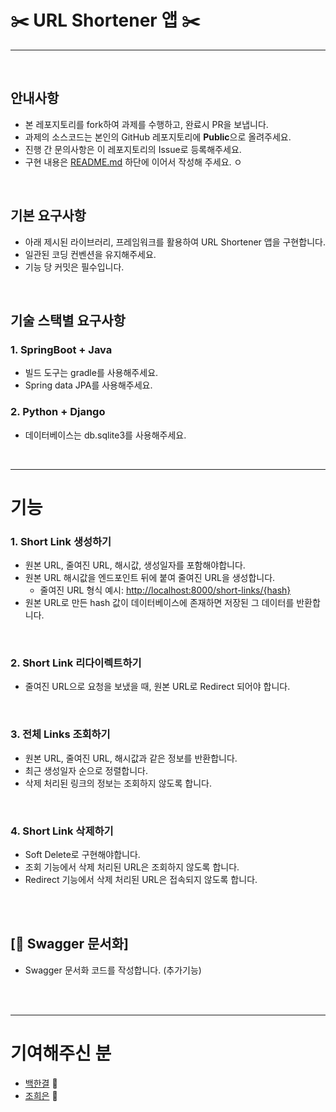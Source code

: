 # ✂️ URL Shortener 앱 ✂️

---

<br>

## 안내사항

- 본 레포지토리를 fork하여 과제를 수행하고, 완료시 PR을 보냅니다.
- 과제의 소스코드는 본인의 GitHub 레포지토리에 **Public**으로 올려주세요.
- 진행 간 문의사항은 이 레포지토리의 Issue로 등록해주세요.
- 구현 내용은 [README.md](http://readme.md/) 하단에 이어서 작성해 주세요. ㅇ

<br>

## 기본 요구사항

- 아래 제시된 라이브러리, 프레임워크를 활용하여 URL Shortener 앱을 구현합니다.
- 일관된 코딩 컨벤션을 유지해주세요.
- 기능 당 커밋은 필수입니다.

<br>

## 기술 스택별 요구사항

### 1. SpringBoot + Java

- 빌드 도구는 gradle를 사용해주세요.
- Spring data JPA를 사용해주세요.

### 2. Python + Django

- 데이터베이스는 db.sqlite3를 사용해주세요.

<br>

---

# 기능

### 1. Short Link 생성하기

- 원본 URL, 줄여진 URL, 해시값, 생성일자를 포함해야합니다.
- 원본 URL 해시값을 엔드포인트 뒤에 붙여 줄여진 URL을 생성합니다.
    - 줄여진 URL 형식 예시: [http://localhost:8000/short-links/{hash}](http://localhost:8000/short-links/)
- 원본 URL로 만든 hash 값이 데이터베이스에 존재하면 저장된 그 데이터를 반환합니다.

<br>

### 2. Short Link 리다이렉트하기

- 줄여진 URL으로 요청을 보냈을 때, 원본 URL로 Redirect 되어야 합니다.

<br> 

### 3. 전체 Links 조회하기

- 원본 URL, 줄여진 URL, 해시값과 같은 정보를 반환합니다.
- 최근 생성일자 순으로 정렬합니다.
- 삭제 처리된 링크의 정보는 조회하지 않도록 합니다.

<br>

### 4. Short Link 삭제하기

- Soft Delete로 구현해야합니다.
- 조회 기능에서 삭제 처리된 URL은 조회하지 않도록 합니다.
- Redirect 기능에서 삭제 처리된 URL은 접속되지 않도록 합니다.

<br> <br>

## [📃 Swagger 문서화]

- Swagger 문서화 코드를 작성합니다. (추가기능)

<br><br>

---

# 기여해주신 분

- [백한결](https://github.com/baekhangyeol) 👾
- [조희은](https://github.com/kubit2) 👾
